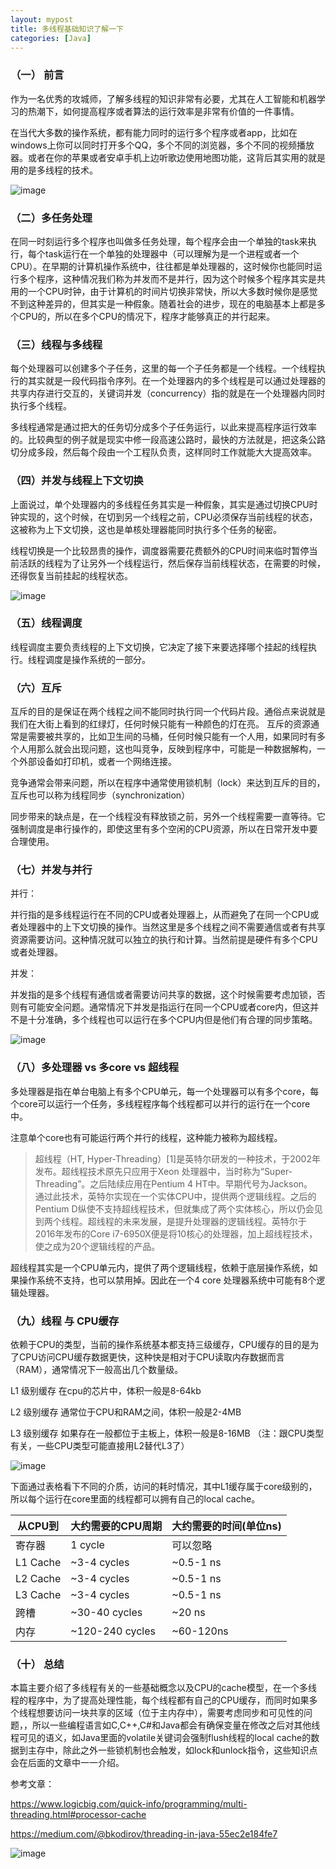 ```yaml
---
layout: mypost
title: 多线程基础知识了解一下
categories: [Java]
---
```





### （一） 前言

作为一名优秀的攻城师，了解多线程的知识非常有必要，尤其在人工智能和机器学习的热潮下，如何提高程序或者算法的运行效率是非常有价值的一件事情。

在当代大多数的操作系统，都有能力同时的运行多个程序或者app，比如在windows上你可以同时打开多个QQ，多个不同的浏览器，多个不同的视频播放器。或者在你的苹果或者安卓手机上边听歌边使用地图功能，这背后其实用的就是用的是多线程的技术。


![image](https://www.logicbig.com/quick-info/images/multithreading.png)

### （二）多任务处理

在同一时刻运行多个程序也叫做多任务处理，每个程序会由一个单独的task来执行，每个task运行在一个单独的处理器中（可以理解为是一个进程或者一个CPU）。在早期的计算机操作系统中，往往都是单处理器的，这时候你也能同时运行多个程序，这种情况我们称为并发而不是并行，因为这个时候多个程序其实是共用的一个CPU时钟，由于计算机的时间片切换非常快，所以大多数时候你是感觉不到这种差异的，但其实是一种假象。随着社会的进步，现在的电脑基本上都是多个CPU的，所以在多个CPU的情况下，程序才能够真正的并行起来。



### （三）线程与多线程

每个处理器可以创建多个子任务，这里的每一个子任务都是一个线程。一个线程执行的其实就是一段代码指令序列。在一个处理器内的多个线程是可以通过处理器的共享内存进行交互的，关键词并发（concurrency）指的就是在一个处理器内同时执行多个线程。


多线程通常是通过把大的任务切分成多个子任务运行，以此来提高程序运行效率的。比较典型的例子就是现实中修一段高速公路时，最快的方法就是，把这条公路切分成多段，然后每个段由一个工程队负责，这样同时工作就能大大提高效率。



### （四）并发与线程上下文切换

上面说过，单个处理器内的多线程任务其实是一种假象，其实是通过切换CPU时钟实现的，这个时候，在切到另一个线程之前，CPU必须保存当前线程的状态，这被称为上下文切换，这也是单核处理器能同时执行多个任务的秘密。


线程切换是一个比较昂贵的操作，调度器需要花费额外的CPU时间来临时暂停当前活跃的线程为了让另外一个线程运行，然后保存当前线程状态，在需要的时候，还得恢复当前挂起的线程状态。

![image](https://www.logicbig.com/quick-info/images/context-switching.png)


### （五）线程调度

线程调度主要负责线程的上下文切换，它决定了接下来要选择哪个挂起的线程执行。线程调度是操作系统的一部分。


### （六）互斥

互斥的目的是保证在两个线程之间不能同时执行同一个代码片段。通俗点来说就是我们在大街上看到的红绿灯，任何时候只能有一种颜色的灯在亮。 互斥的资源通常是需要被共享的，比如卫生间的马桶，任何时候只能有一个人用，如果同时有多个人用那么就会出现问题，这也叫竞争，反映到程序中，可能是一种数据解构，一个外部设备如打印机，或者一个网络连接。

竞争通常会带来问题，所以在程序中通常使用锁机制（lock）来达到互斥的目的，互斥也可以称为线程同步（synchronization）

同步带来的缺点是，在一个线程没有释放锁之前，另外一个线程需要一直等待。它强制调度是串行操作的，即使这里有多个空闲的CPU资源，所以在日常开发中要合理使用。



### （七）并发与并行

并行：

并行指的是多线程运行在不同的CPU或者处理器上，从而避免了在同一个CPU或者处理器中的上下文切换的操作。当然这里是多个线程之间不需要通信或者有共享资源需要访问。这种情况就可以独立的执行和计算。当然前提是硬件有多个CPU或者处理器。


并发：

并发指的是多个线程有通信或者需要访问共享的数据，这个时候需要考虑加锁，否则有可能安全问题。通常情况下并发是指运行在同一个CPU或者core内，但这并不是十分准确，多个线程也可以运行在多个CPU内但是他们有合理的同步策略。


![image](https://www.logicbig.com/quick-info/images/parallelism-vs-concurrency.png)


### （八）多处理器 vs   多core vs 超线程

多处理器是指在单台电脑上有多个CPU单元，每一个处理器可以有多个core，每个core可以运行一个任务，多线程程序每个线程都可以并行的运行在一个core中。

注意单个core也有可能运行两个并行的线程，这种能力被称为超线程。

>超线程（HT, Hyper-Threading）[1]是英特尔研发的一种技术，于2002年发布。超线程技术原先只应用于Xeon 处理器中，当时称为“Super-Threading”。之后陆续应用在Pentium 4 HT中。早期代号为Jackson。 <br/>                     通过此技术，英特尔实现在一个实体CPU中，提供两个逻辑线程。之后的Pentium D纵使不支持超线程技术，但就集成了两个实体核心，所以仍会见到两个线程。超线程的未来发展，是提升处理器的逻辑线程。英特尔于2016年发布的Core i7-6950X便是将10核心的处理器，加上超线程技术，使之成为20个逻辑线程的产品。

超线程其实是一个CPU单元内，提供了两个逻辑线程，依赖于底层操作系统，如果操作系统不支持，也可以禁用掉。因此在一个4 core 处理器系统中可能有8个逻辑处理器。


### （九）线程 与  CPU缓存


依赖于CPU的类型，当前的操作系统基本都支持三级缓存，CPU缓存的目的是为了CPU访问CPU缓存数据更快，这种快是相对于CPU读取内存数据而言（RAM），通常情况下一般高出几个数量级。


L1 级别缓存 在cpu的芯片中，体积一般是8-64kb

L2 级别缓存 通常位于CPU和RAM之间，体积一般是2-4MB

L3 级别缓存 如果存在一般都位于主板上，体积一般是8-16MB （注：跟CPU类型有关，一些CPU类型可能直接用L2替代L3了）

![image](https://www.logicbig.com/quick-info/images/cpu-cache.png)

下面通过表格看下不同的介质，访问的耗时情况，其中L1缓存属于core级别的，所以每个运行在core里面的线程都可以拥有自己的local cache。


 从CPU到| 大约需要的CPU周期 |大约需要的时间(单位ns)
---|---|---
 寄存器 | 1 cycle| 可以忽略
L1 Cache  |  ~3-4 cycles|~0.5-1 ns
L2 Cache  |  ~3-4 cycles|~0.5-1 ns
L3 Cache  |  ~3-4 cycles|~0.5-1 ns
跨槽  |   ~30-40 cycles|~20 ns
内存  | ~120-240 cycles |~60-120ns








### （十） 总结

本篇主要介绍了多线程有关的一些基础概念以及CPU的cache模型，在一个多线程的程序中，为了提高处理性能，每个线程都有自己的CPU缓存，而同时如果多个线程想要访问一块共享的区域（位于主内存中），需要考虑同步和可见性的问题，，所以一些编程语言如C,C++,C#和Java都会有确保变量在修改之后对其他线程可见的语义，如Java里面的volatile关键词会强制flush线程的local cache的数据到主存中，除此之外一些锁机制也会触发，如lock和unlock指令，这些知识点会在后面的文章中一一介绍。





参考文章：

https://www.logicbig.com/quick-info/programming/multi-threading.html#processor-cache

https://medium.com/@bkodirov/threading-in-java-55ec2e184fe7

![image](https://img-blog.csdn.net/20180615202937138?watermark/2/text/aHR0cHM6Ly9ibG9nLmNzZG4ubmV0L3UwMTA0NTQwMzA=/font/5a6L5L2T/fontsize/400/fill/I0JBQkFCMA==/dissolve/70)

